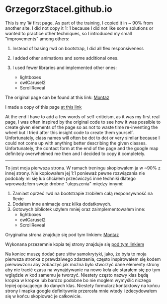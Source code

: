 # GrzegorzStacel.github.io

This is my 1# first page.
As part of the training, I copied it in ~ 90% from another site.
I did not copy it 1: 1 because I did not like some solutions or wanted to practice other techniques, so I introduced my small "improvements" among others:

1. Instead of basing rwd on bootstrap, I did all flex responsiveness

2. I added other animations and some additional ones.
3. I used fewer libraries and implemented other ones:
    - lightboxes
    - owlCarusel2
    - ScrollReveal

The original page can be found at this link:
[Montaz](http://ekramit.net/tf/montaz-demo/montaz/index.html#blog)

I made a copy of this page [at this link](https://grzegorzstacel.github.io/)

At the end I have to add a few words of self-criticism, as it was my first real page, I was often inspired by the original code to see how it was possible to create given elements of the page so as not to waste time re-inventing the wheel but I tried after this insight code to create them yourself.
Unfortunately, class names will often be dot to dot or very similar because I could not come up with anything better describing the given classes.
Unfortunately, the contact form at the end of the page and the google map definitely overwhelmed me then and I decided to copy it completely.

----------------------------------------------------------------------------------------------------------------------------------------

To jest moja pierwsza strona.
W ramach treningu skopiowałem ja w ~90% z innej strony.
Nie kopiowałem jej 1:1 ponieważ pewne rozwiązania nie podobały mi się lub chciałem przećwiczyć inne techniki dlatego wprowadziłem swoje drobne "ulepszenia" między innymi:

1. Zamiast oprzeć rwd na bootstrapie zrobiłem całą responsywność na flexie
2. Dodałem inne animacje oraz kilka dodatkowych.
3. Gotowych bibliotek użyłem mniej oraz zaimplementowałem inne:
    - lightboxes
    - owlCarusel2
    - ScrollReveal
    
Oryginalna strona znajduje się pod tym linkiem:
[Montaz](http://ekramit.net/tf/montaz-demo/montaz/index.html#blog)

Wykonana przezemnie kopia tej strony znajduje się [pod tym linkiem](https://grzegorzstacel.github.io/)

Na koniec muszę dodać pare słów samokrytyki, jako, że była to moja pierwsza stronka z prawdziwego zdarzenia, często inspirowałem się kodem pierwowzoru aby zobaczyć jak można było stworzyć dane elementy strony aby nie tracić czasu na wynajdywanie na nowo koła ale starałem się po tym wglądzie w kod samemu je tworzyć.
Niestety często nazwy klas będą kropka w kropke lub bardzo podobne bo nie mogłem wymyślić niczego lepiej opisującego do danych klas.
Niestety formularz kontaktowy na końcu strony i mapka google definitywnie przerosła mnie wtedy i zdecydowałem się w końcu skopiować je całkowicie.
